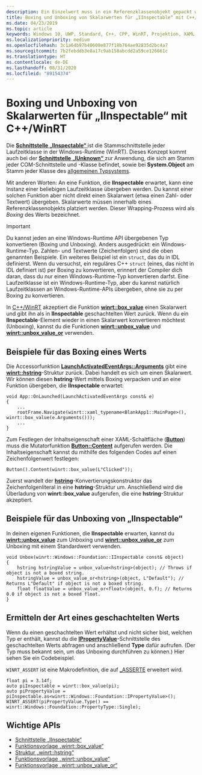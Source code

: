 ```yaml
---
description: Ein Einzelwert muss in ein Referenzklassenobjekt gepackt werden, bevor er an eine Funktion übergeben wird, die **IInspectable** erwartet. Dieser Wrapping-Prozess wird als *Boxing* des Werts bezeichnet.
title: Boxing und Unboxing von Skalarwerten für „IInspectable“ mit C++/WinRT
ms.date: 04/23/2019
ms.topic: article
keywords: Windows 10, UWP, Standard, C++, CPP, WinRT, Projektion, XAML, Steuerelement, Boxing, Skalarwert
ms.localizationpriority: medium
ms.openlocfilehash: 3c1a64b97b40608e877f18b764ae92835d2bc4a7
ms.sourcegitcommit: 7b2febddb3e8a17c9ab158abcdd2a59ce126661c
ms.translationtype: HT
ms.contentlocale: de-DE
ms.lasthandoff: 08/31/2020
ms.locfileid: "89154374"
---
```

# <a name="boxing-and-unboxing-scalar-values-to-iinspectable-with-cwinrt"></a>Boxing und Unboxing von Skalarwerten für „IInspectable“ mit C++/WinRT
 
Die [**Schnittstelle „IInspectable“** ](/windows/desktop/api/inspectable/nn-inspectable-iinspectable) ist die Stammschnittstelle jeder Laufzeitklasse in der Windows-Runtime (WinRT). Dieses Konzept kommt auch bei der [**Schnittstelle „IUnknown“** ](/windows/desktop/api/unknwn/nn-unknwn-iunknown) zur Anwendung, die sich am Stamm jeder COM-Schnittstelle und -Klasse befindet, sowie bei **System.Object** am Stamm jeder Klasse des [allgemeinen Typsystems](/dotnet/standard/base-types/common-type-system).

Mit anderen Worten: An eine Funktion, die **IInspectable** erwartet, kann eine Instanz einer beliebigen Laufzeitklasse übergeben werden. Du kannst einer solchen Funktion aber nicht direkt einen Skalarwert (etwa einen Zahl- oder Textwert) übergeben. Skalarwerte müssen innerhalb eines Referenzklassenobjekts platziert werden. Dieser Wrapping-Prozess wird als *Boxing* des Werts bezeichnet.

> [!IMPORTANT]
> Du kannst jeden an eine Windows-Runtime API übergebenen Typ konvertieren (Boxing und Unboxing). Anders ausgedrückt: ein Windows-Runtime-Typ. Zahlen- und Textwerte (Zeichenfolgen) sind die oben genannten Beispiele. Ein weiteres Beispiel ist ein `struct`, das du in IDL definierst. Wenn du versuchst, ein reguläres C++ `struct` (eines, das nicht in IDL definiert ist) per Boxing zu konvertieren, erinnert der Compiler dich daran, dass du nur einen Windows-Runtime-Typ konvertieren darfst. Eine Laufzeitklasse ist ein Windows-Runtime-Typ, aber du kannst natürlich Laufzeitklassen an Windows-Runtime-APIs übergeben, ohne sie zu per Boxing zu konvertieren.

In [C++/WinRT](./intro-to-using-cpp-with-winrt.md) akzeptiert die Funktion [**winrt::box_value**](/uwp/cpp-ref-for-winrt/box-value) einen Skalarwert und gibt ihn als in **IInspectable** geschachtelten Wert zurück. Wenn du ein **IInspectable**-Element wieder in einen Skalarwert konvertieren möchtest (Unboxing), kannst du die Funktionen [**winrt::unbox_value**](/uwp/cpp-ref-for-winrt/unbox-value) und [**winrt::unbox_value_or**](/uwp/cpp-ref-for-winrt/unbox-value-or) verwenden.

## <a name="examples-of-boxing-a-value"></a>Beispiele für das Boxing eines Werts
Die Accessorfunktion [**LaunchActivatedEventArgs::Arguments**](/uwp/api/windows.applicationmodel.activation.launchactivatedeventargs.Arguments) gibt eine [**winrt::hstring**](/uwp/cpp-ref-for-winrt/hstring)-Struktur zurück. Dabei handelt es sich um einen Skalarwert. Wir können diesen **hstring**-Wert mittels Boxing verpacken und an eine Funktion übergeben, die **IInspectable** erwartet:

```cppwinrt
void App::OnLaunched(LaunchActivatedEventArgs const& e)
{
    ...
    rootFrame.Navigate(winrt::xaml_typename<BlankApp1::MainPage>(), winrt::box_value(e.Arguments()));
    ...
}
```

Zum Festlegen der Inhaltseigenschaft einer XAML-Schaltfläche ([**Button**](/uwp/api/windows.ui.xaml.controls.button)) muss die Mutatorfunktion [**Button::Content**](/uwp/api/windows.ui.xaml.controls.contentcontrol.content?) aufgerufen werden. Die Inhaltseigenschaft kannst du mithilfe des folgenden Codes auf einen Zeichenfolgenwert festlegen:

```cppwinrt
Button().Content(winrt::box_value(L"Clicked"));
```

Zuerst wandelt der [**hstring**](/uwp/cpp-ref-for-winrt/hstring)-Konvertierungskonstruktor das Zeichenfolgenliteral in eine **hstring**-Struktur um. Anschließend wird die Überladung von **winrt::box_value** aufgerufen, die eine **hstring**-Struktur akzeptiert.

## <a name="examples-of-unboxing-an-iinspectable"></a>Beispiele für das Unboxing von „IInspectable“
In deinen eigenen Funktionen, die **IInspectable** erwarten, kannst du [**winrt::unbox_value**](/uwp/cpp-ref-for-winrt/unbox-value) zum Unboxing und [**winrt::unbox_value_or**](/uwp/cpp-ref-for-winrt/unbox-value-or) zum Unboxing mit einem Standardwert verwenden.

```cppwinrt
void Unbox(winrt::Windows::Foundation::IInspectable const& object)
{
    hstring hstringValue = unbox_value<hstring>(object); // Throws if object is not a boxed string.
    hstringValue = unbox_value_or<hstring>(object, L"Default"); // Returns L"Default" if object is not a boxed string.
    float floatValue = unbox_value_or<float>(object, 0.f); // Returns 0.0 if object is not a boxed float.
}
```

## <a name="determine-the-type-of-a-boxed-value"></a>Ermitteln der Art eines geschachtelten Werts
Wenn du einen geschachtelten Wert erhältst und nicht sicher bist, welchen Typ er enthält, kannst du die [**IPropertyValue**](/uwp/api/windows.foundation.ipropertyvalue)-Schnittstelle des geschachtelten Werts abfragen und anschließend **Type** dafür aufrufen. (Der Typ muss bekannt sein, um das Unboxing durchführen zu können.) Hier sehen Sie ein Codebeispiel.

`WINRT_ASSERT` ist eine Makrodefinition, die auf [_ASSERTE](/cpp/c-runtime-library/reference/assert-asserte-assert-expr-macros) erweitert wird.

```cppwinrt
float pi = 3.14f;
auto piInspectable = winrt::box_value(pi);
auto piPropertyValue = piInspectable.as<winrt::Windows::Foundation::IPropertyValue>();
WINRT_ASSERT(piPropertyValue.Type() == winrt::Windows::Foundation::PropertyType::Single);
```

## <a name="important-apis"></a>Wichtige APIs
* [Schnittstelle „IInspectable“](/windows/desktop/api/inspectable/nn-inspectable-iinspectable)
* [Funktionsvorlage „winrt::box_value“](/uwp/cpp-ref-for-winrt/box-value)
* [Struktur „winrt::hstring“](/uwp/cpp-ref-for-winrt/hstring)
* [Funktionsvorlage „winrt::unbox_value“](/uwp/cpp-ref-for-winrt/unbox-value)
* [Funktionsvorlage „winrt::unbox_value_or“](/uwp/cpp-ref-for-winrt/unbox-value-or)